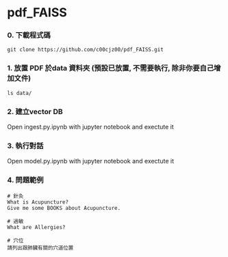 # pdf_FAISS

### 0. 下載程式碼
```
git clone https://github.com/c00cjz00/pdf_FAISS.git
```

### 1. 放置 PDF 於data 資料夾 (預設已放置, 不需要執行, 除非你要自己增加文件)
```
ls data/
```
### 2. 建立vector DB
Open ingest.py.ipynb with jupyter notebook and exectute it

### 3. 執行對話
Open model.py.ipynb with jupyter notebook and exectute it

### 4. 問題範例
```
# 針灸
What is Acupuncture?
Give me some BOOKS about Acupuncture.

# 過敏
What are Allergies?

# 穴位
請列出跟肺臟有關的穴道位置
```
